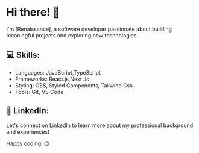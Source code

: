
# Hi there! 👋

I'm [Renaissance], a software developer passionate about building meaningful projects and exploring new technologies.

## 💻 Skills:

- Languages: JavaScript,TypeScript
- Frameworks: React.js,Next Js
- Styling: CSS, Styled Components, Tailwind Css
- Tools: Git, VS Code

## 📄 LinkedIn:

Let's connect on [LinkedIn](https://www.linkedin.com/in/renaissance-june001/) to learn more about my professional background and experiences!

Happy coding! 😊
